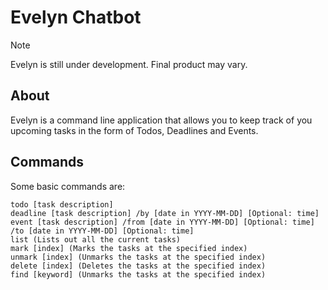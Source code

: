 # Evelyn Chatbot

> [!NOTE]
> Evelyn is still under development. Final product may vary.

## About
Evelyn is a command line application that allows you to keep track of you upcoming tasks in the form of Todos, Deadlines and Events.

## Commands
Some basic commands are:
```
todo [task description]
deadline [task description] /by [date in YYYY-MM-DD] [Optional: time]
event [task description] /from [date in YYYY-MM-DD] [Optional: time] /to [date in YYYY-MM-DD] [Optional: time]
list (Lists out all the current tasks)
mark [index] (Marks the tasks at the specified index)
unmark [index] (Unmarks the tasks at the specified index)
delete [index] (Deletes the tasks at the specified index)
find [keyword] (Unmarks the tasks at the specified index)
```